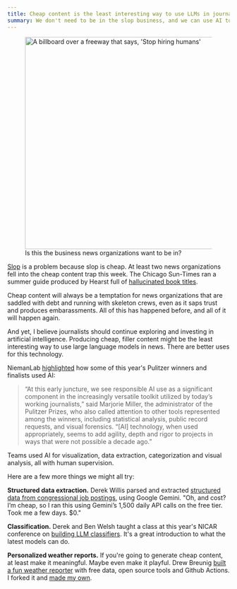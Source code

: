 ```yaml
---
title: Cheap content is the least interesting way to use LLMs in journalism
summary: We don't need to be in the slop business, and we can use AI to solve real problems.
---
```


<figure>
<a data-flickr-embed="true" href="https://www.flickr.com/photos/chrisamico/54542966043/in/datetaken/" title="Stop hiring humans"><img src="https://live.staticflickr.com/65535/54542966043_bacb33403c_z.jpg" width="640" height="480" alt="A billboard over a freeway that says, 'Stop hiring humans'"/></a>
<figcaption>Is this the business news organizations want to be in?</figcaption>
</figure>

[Slop](https://simonwillison.net/2024/May/8/slop/) is a problem because slop is cheap. At least two news organizations fell into the cheap content trap this week. The Chicago Sun-Times ran a summer guide produced by Hearst full of [hallucinated book titles](https://www.niemanlab.org/2025/05/you-wont-find-these-on-the-shelf-newspapers-print-an-ai-generated-reading-list-with-fake-books/).

Cheap content will always be a temptation for news organizations that are saddled with debt and running with skeleton crews, even as it saps trust and produces embarassments. All of this has happened before, and all of it will happen again.

And yet, I believe journalists should continue exploring and investing in artificial intelligence. Producing cheap, filler content might be the least interesting way to use large language models in news. There are better uses for this technology.

NiemanLab [highlighted](https://www.niemanlab.org/2025/05/how-this-years-pulitzer-awardees-used-ai-in-their-reporting/) how some of this year's Pulitzer winners and finalists used AI:

> “At this early juncture, we see responsible AI use as a significant component in the increasingly versatile toolkit utilized by today’s working journalists,” said Marjorie Miller, the administrator of the Pulitzer Prizes, who also called attention to other tools represented among the winners, including statistical analysis, public record requests, and visual forensics. “[AI] technology, when used appropriately, seems to add agility, depth and rigor to projects in ways that were not possible a decade ago.”

Teams used AI for visualization, data extraction, categorization and visual analysis, all with human supervision.

Here are a few more things we might all try:

**Structured data extraction.** Derek Willis parsed and extracted [structured data from congressional job postings](https://thescoop.org/archives/2025/02/28/turning-congressional-job-listings-into-data/), using Google Gemini. "Oh, and cost? I’m cheap, so I ran this using Gemini’s 1,500 daily API calls on the free tier. Took me a few days. $0."

**Classification.** Derek and Ben Welsh taught a class at this year's NICAR conference on [building LLM classifiers](https://palewi.re/docs/first-llm-classifier/index.html). It's a great introduction to what the latest models can do.

**Personalized weather reports.** If you're going to generate cheap content, at least make it meaningful. Maybe even make it playful. Drew Breunig [built a fun weather reporter](https://www.dbreunig.com/2024/10/29/generating-descriptive-weather-forecasts-with-llms.html) with free data, open source tools and Github Actions. I forked it and [made my own](https://eyeseast.github.io/boston-weather-bot/).
